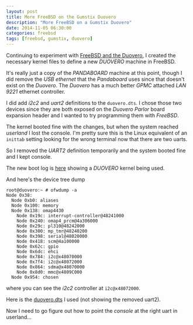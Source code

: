 ```yaml
---
layout: post
title: More FreeBSD on the Gumstix Duovero
description: "More FreeBSD on a Gumstix Duovero"
date: 2014-11-05 06:30:00
categories: freebsd
tags: [freebsd, gumstix, duovero]
---
```


Continuing to experiment with [FreeBSD and the Duovero][freebsd-duovero], I created the necessary kernel files to define a new *DUOVERO* machine in FreeBSD.

It's really just a copy of the *PANDABOARD* machine at this point, though I did remove the *USB ethernet* that the *Pandaboard* uses since that doesn't exist on the *Duovero*. The *Duovero* has a much better *GPMC* attached *LAN 9221* ethernet controller. 

I did add *i2c2* and *uart2* definitions to the `duovero.dts`. I chose those two devices since they are both exposed on the *Duovero Parlor* board expansion header and I wanted to try programming them with *FreeBSD*.

The kernel booted fine with the changes, but when the system reached *userland* I lost the console. I'm pretty sure this is the Linux equivalent of an `inittab` setting looking for the wrong terminal now that there are two uarts.

So I removed the *UART2* definition temporarily and the system booted fine and I kept console.

The new boot log is [here][duovero-boot-log] showing a *DUOVERO* kernel being used.

And here's the device tree dump

    root@duovero:~ # ofwdump -a
    Node 0x38:
      Node 0xb0: aliases
      Node 0x100: memory
      Node 0x138: omap4430
        Node 0x19c: interrupt-controller@48241000
        Node 0x240: omap4_prcm@4a306000
        Node 0x29c: pl310@48242000
        Node 0x300: mp_tmr@48240200
        Node 0x398: serial@48020000
        Node 0x418: scm@4a100000
        Node 0x62c: gpio
        Node 0x6dc: ehci
        Node 0x784: i2c@x48070000
        Node 0x7f4: i2c@x48072000
        Node 0x864: sdma@x48070000
        Node 0x8d0: mmc@x4809C000
      Node 0x954: chosen

where you can see the *i2c2* controller at `i2c@x48072000`.

Here is the [duovero.dts][duovero-dts] I used (not showing the removed uart2).

Now I need to go figure out how to point the *console* at the right uart in userland...

[freebsd-duovero]: http://www.jumpnowtek.com/freebsd/FreeBSD-on-the-Gumstix-Duovero.html
[duovero-boot-log]: https://gist.github.com/scottellis/0413bd5198b94e74d319
[duovero-dts]: https://github.com/scottellis/duovero-freebsd/blob/master/sys/boot/fdt/dts/arm/duovero.dts


